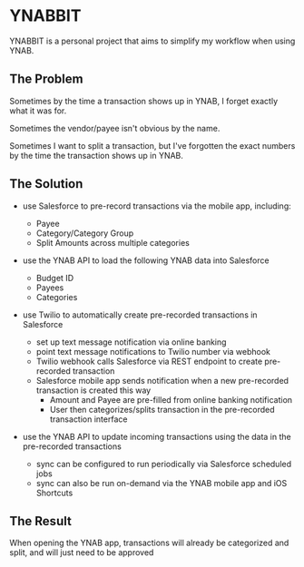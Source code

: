 # YNABBIT

YNABBIT is a personal project that aims to simplify my workflow when using YNAB.

## The Problem

Sometimes by the time a transaction shows up in YNAB, I forget exactly what it was for.

Sometimes the vendor/payee isn't obvious by the name.

Sometimes I want to split a transaction, but I've forgotten the exact numbers by the time the transaction shows up in YNAB.

## The Solution

- use Salesforce to pre-record transactions via the mobile app, including:
  - Payee
  - Category/Category Group
  - Split Amounts across multiple categories
- use the YNAB API to load the following YNAB data into Salesforce
  - Budget ID
  - Payees
  - Categories
- use Twilio to automatically create pre-recorded transactions in Salesforce

  - set up text message notification via online banking
  - point text message notifications to Twilio number via webhook
  - Twilio webhook calls Salesforce via REST endpoint to create pre-recorded transaction
  - Salesforce mobile app sends notification when a new pre-recorded transaction is created this way
    - Amount and Payee are pre-filled from online banking notification
    - User then categorizes/splits transaction in the pre-recorded transaction interface

- use the YNAB API to update incoming transactions using the data in the pre-recorded transactions
  - sync can be configured to run periodically via Salesforce scheduled jobs
  - sync can also be run on-demand via the YNAB mobile app and iOS Shortcuts

## The Result

When opening the YNAB app, transactions will already be categorized and split, and will just need to be approved
